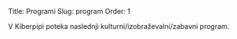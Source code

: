 Title: Programi
Slug: program
Order: 1

V Kiberpipi poteka naslednji kulturni/izobraževalni/zabavni program.
